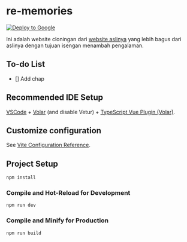 # re-memories
[![Deploy to Google](https://github.com/yarndinasti/re-memories/actions/workflows/main.yml/badge.svg)](https://github.com/yarndinasti/re-memories/actions/workflows/main.yml)

Ini adalah website cloningan dari [website aslinya](https://rememories.id/) yang lebih bagus dari aslinya dengan tujuan isengan menambah pengalaman.

## To-do List

- [] Add chap

## Recommended IDE Setup

[VSCode](https://code.visualstudio.com/) + [Volar](https://marketplace.visualstudio.com/items?itemName=johnsoncodehk.volar) (and disable Vetur) + [TypeScript Vue Plugin (Volar)](https://marketplace.visualstudio.com/items?itemName=johnsoncodehk.vscode-typescript-vue-plugin).

## Customize configuration

See [Vite Configuration Reference](https://vitejs.dev/config/).

## Project Setup

```sh
npm install
```

### Compile and Hot-Reload for Development

```sh
npm run dev
```

### Compile and Minify for Production

```sh
npm run build
```
